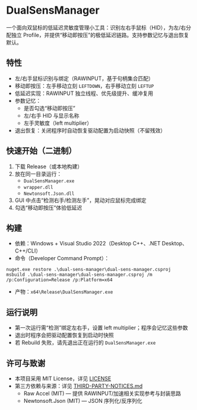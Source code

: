 ﻿# DualSensManager

一个面向双鼠标的低延迟灵敏度管理小工具：识别左右手鼠标（HID），为左/右分配独立 Profile，并提供“移动即按压”的极低延迟链路。支持参数记忆与退出恢复默认。

## 特性
- 左/右手鼠标识别与绑定（RAWINPUT，基于句柄集合匹配）
- 移动即按压：左手移动立刻 `LEFTDOWN`，右手移动立刻 `LEFTUP`
- 低延迟实现：RAWINPUT 独立线程、优先级提升、缓冲复用
- 参数记忆：
  - 是否勾选“移动即按压”
  - 左/右手 HID 与显示名称
  - 左手灵敏度（left multiplier）
- 退出恢复：关闭程序时自动恢复驱动配置为启动快照（不留残效）

## 快速开始（二进制）
1. 下载 Release（或本地构建）
2. 放在同一目录运行：
   - `DualSensManager.exe`
   - `wrapper.dll`
   - `Newtonsoft.Json.dll`
3. GUI 中点击“检测右手/检测左手”，晃动对应鼠标完成绑定
4. 勾选“移动即按压”体验低延迟

## 构建
- 依赖：Windows + Visual Studio 2022（Desktop C++、.NET Desktop、C++/CLI）
- 命令（Developer Command Prompt）：
```
nuget.exe restore .\dual-sens-manager\dual-sens-manager.csproj
msbuild .\dual-sens-manager\dual-sens-manager.csproj /m /p:Configuration=Release /p:Platform=x64
```
- 产物：`x64\Release\DualSensManager.exe`

## 运行说明
- 第一次运行需“检测”绑定左右手，设置 left multiplier；程序会记忆这些参数
- 退出时程序会把驱动配置恢复到启动时快照
- 若 Rebuild 失败，请先退出正在运行的 `DualSensManager.exe`

## 许可与致谢
- 本项目采用 MIT License，详见 [LICENSE](./LICENSE)
- 第三方依赖与来源：详见 [THIRD-PARTY-NOTICES.md](./THIRD-PARTY-NOTICES.md)
  - Raw Accel (MIT) — 提供 RAWINPUT/加速相关实现参考与封装思路
  - Newtonsoft.Json (MIT) — JSON 序列化/反序列化

